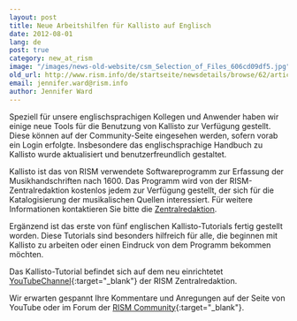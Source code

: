 ```yaml
---
layout: post
title: Neue Arbeitshilfen für Kallisto auf Englisch
date: 2012-08-01
lang: de
post: true
category: new_at_rism
image: "/images/news-old-website/csm_Selection_of_Files_606cd09df5.jpg"
old_url: http://www.rism.info/de/startseite/newsdetails/browse/62/article/64/new-tools-for-kallisto-in-english.html
email: jennifer.ward@rism.info
author: Jennifer Ward
---
```


Speziell für unsere englischsprachigen Kollegen und Anwender haben wir einige neue Tools für die Benutzung von Kallisto zur Verfügung gestellt. Diese können auf der Community-Seite eingesehen werden, sofern vorab ein Login erfolgte. Insbesondere das englischsprachige Handbuch zu Kallisto wurde aktualisiert und benutzerfreundlich gestaltet.

Kallisto ist das von RISM verwendete Softwareprogramm zur Erfassung der Musikhandschriften nach 1600. Das Programm wird von der RISM-Zentralredaktion kostenlos jedem zur Verfügung gestellt, der sich für die Katalogisierung der musikalischen Quellen interessiert. Für weitere Informationen kontaktieren Sie bitte die [Zentralredaktion](mailto:contact@rism.info).

Ergänzend ist das erste von fünf englischen Kallisto-Tutorials fertig gestellt worden. Diese Tutorials sind besonders hilfreich für alle, die beginnen mit Kallisto zu arbeiten oder einen Eindruck von dem Programm bekommen möchten.

Das Kallisto-Tutorial befindet sich auf dem neu einrichtetet [YouTubeChannel](http://www.youtube.com/user/RISMZentralredaktion){:target="_blank"} der RISM Zentralredaktion.

Wir erwarten gespannt Ihre Kommentare und Anregungen auf der Seite von YouTube oder im Forum der [RISM Community](/community.html){:target="_blank"}.